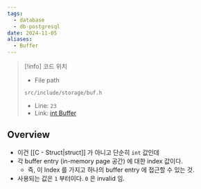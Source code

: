```yaml
---
tags:
  - database
  - db-postgresql
date: 2024-11-05
aliases:
  - Buffer
---
```

> [!info] 코드 위치
> - File path
> ```
> src/include/storage/buf.h
> ```
> - Line: `23`
> - Link: [int Buffer](https://github.com/postgres/postgres/blob/REL_16_4/src/include/storage/buf.h#L17-L23)

## Overview

- 이건 [[C - Struct|struct]] 가 아니고 단순히 `int` 값인데
- 각 buffer entry (in-memory page 공간) 에 대한 index 값이다.
	- 즉, 이 Index 를 가지고 하나의 buffer entry 에 접근할 수 있는 것.
- 사용되는 값은 `1` 부터이다. `0` 은 invalid 임.